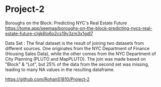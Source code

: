 # Project-2

Boroughs on the Block: Predicting NYC's Real Estate Future
https://tome.app/seemaa/boroughs-on-the-block-predicting-nycs-real-estate-future-clgk6lo6o2cs19v3zm3x1gdl7


Data Set :
The final dataset is the result of joining two datasets from different sources. One originates from the NYC Department of Finance (Housing Sales Data), while the other comes from the NYC Department of City Planning (PLUTO and MapPLUTO). The join was made based on "Block" & "Lot", but 25% of the data from the second set was missing, leading to many NA values in the resulting dataframe.


https://github.com/RohanS1810/Project-2
